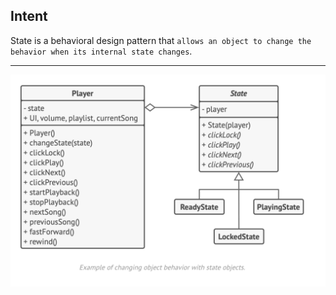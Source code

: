 ## Intent

State is a behavioral design pattern that `allows an object to change the behavior when its internal state changes`.

***

![State UML Diagram](https://github.com/muarshad01/Java-Design-Patterns/blob/main/Diagrams/state/state.png)

